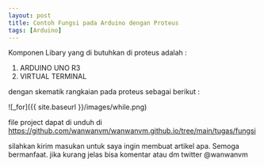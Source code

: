 ```yaml
---
layout: post
title: Contoh Fungsi pada Arduino dengan Proteus
tags: [Arduino]
---
```


Komponen Libary yang di butuhkan di proteus adalah :
1. ARDUINO UNO R3
2. VIRTUAL TERMINAL

<script src="https://gist.github.com/wanwanvm/000b6a74d9ffbb21e14294187fce975a.js"></script>

dengan skematik rangkaian pada proteus sebagai berikut : 

![_for]({{ site.baseurl }}/images/while.png)

file project dapat di unduh di <a href="https://github.com/wanwanvm/wanwanvm.github.io/tree/main/tugas/fungsi">https://github.com/wanwanvm/wanwanvm.github.io/tree/main/tugas/fungsi</a>

silahkan kirim masukan untuk saya ingin membuat artikel apa. Semoga bermanfaat.
jika kurang jelas bisa komentar atau dm twitter @wanwanvm
